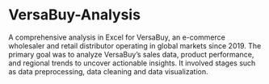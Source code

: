 # VersaBuy-Analysis
A comprehensive analysis in Excel for VersaBuy, an e-commerce wholesaler and retail distributor operating in global markets since 2019. The primary goal was to analyze VersaBuy’s sales data, product performance, and regional trends to uncover actionable insights. It involved stages such as data preprocessing, data cleaning and data visualization. 
